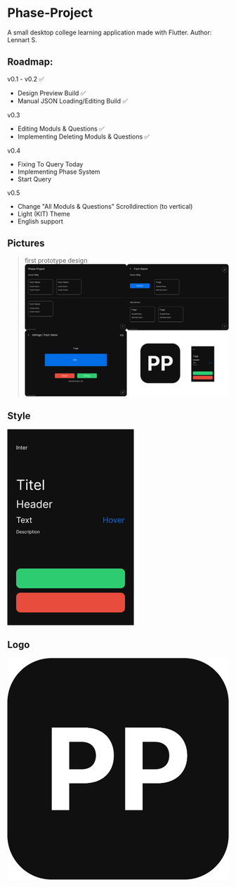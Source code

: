 # Phase-Project
A small desktop college learning application made with Flutter.
Author: Lennart S.

## Roadmap:
v0.1 - v0.2 :white_check_mark:
- Design Preview Build :white_check_mark:
- Manual JSON Loading/Editing Build :white_check_mark:

v0.3
- Editing Moduls & Questions :white_check_mark:
- Implementing Deleting Moduls & Questions :white_check_mark:

v0.4
- Fixing To Query Today
- Implementing Phase System
- Start Query

v0.5
- Change "All Moduls & Questions" Scrolldirection (to vertical)
- Light (KIT) Theme
- English support


## Pictures
> first prototype design
![Alt text](images/Github_Preview.png?raw=false "Preview")

## Style
![Alt text](images/Palette.png?raw=false "Design Palette")

## Logo
![Alt text](images/Icon.png?raw=false "Icon")
